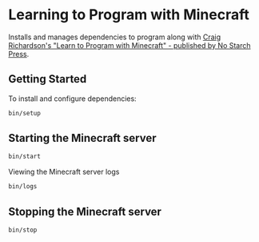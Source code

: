 Learning to Program with Minecraft
==================================

Installs and manages dependencies to program along with [Craig
Richardson's "Learn to Program with Minecraft" - published by No
Starch Press](https://nostarch.com/programwithminecraft).

Getting Started
---------------

To install and configure dependencies:

```sh
bin/setup
```

Starting the Minecraft server
-----------------------------

```sh
bin/start
```

Viewing the Minecraft server logs

```sh
bin/logs
```

Stopping the Minecraft server
-----------------------------

```sh
bin/stop
```

